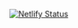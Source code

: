 [![Netlify Status](https://api.netlify.com/api/v1/badges/c21c1da7-d67a-4d13-9afa-cdcdad9316f4/deploy-status)](https://app.netlify.com/sites/trusting-colden-50ea2a/deploys)
